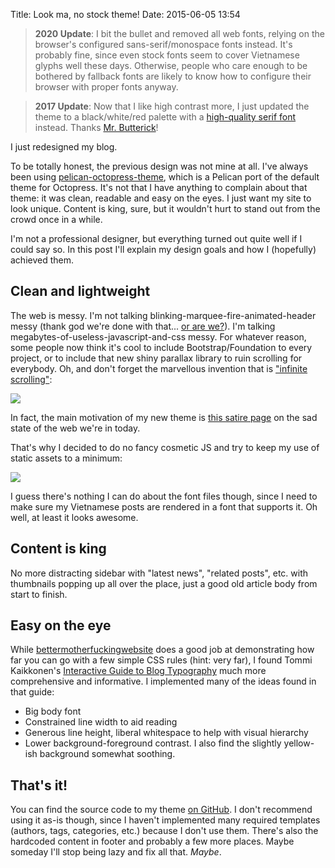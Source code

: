 Title: Look ma, no stock theme!
Date: 2015-06-05 13:54

> **2020 Update**: I bit the bullet and removed all web fonts, relying on the
> browser's configured sans-serif/monospace fonts instead. It's probably fine,
> since even stock fonts seem to cover Vietnamese glyphs well these days.
> Otherwise, people who care enough to be bothered by fallback fonts are likely
> to know how to configure their browser with proper fonts anyway.

<span></span>

> **2017 Update**: Now that I like high contrast more, I just updated the
> theme to a black/white/red palette with a [high-quality serif font][8]
> instead. Thanks [Mr. Butterick][9]!

I just redesigned my blog.

To be totally honest, the previous design was not mine at all. I've always been using
[pelican-octopress-theme][1], which is a Pelican port of the default theme for Octopress. It's not
that I have anything to complain about that theme: it was clean, readable and easy on the eyes. I
just want my site to look unique. Content is king, sure, but it wouldn't hurt to stand out from the
crowd once in a while.

I'm not a professional designer, but everything turned out quite well if I could say so. In this
post I'll explain my design goals and how I (hopefully) achieved them.

## Clean and lightweight

The web is messy. I'm not talking blinking-marquee-fire-animated-header messy (thank god we're done
with that... [or are we?][2]). I'm talking megabytes-of-useless-javascript-and-css messy. For
whatever reason, some people now think it's cool to include Bootstrap/Foundation to every project,
or to include that new shiny parallax library to ruin scrolling for everybody. Oh, and don't forget
the marvellous invention that is ["infinite scrolling"][3]:

![](https://imgs.xkcd.com/comics/infinite_scrolling.png)

In fact, the main motivation of my new theme is [this satire page][4] on the sad state of the web
we're in today.

That's why I decided to do no fancy cosmetic JS and try to keep my use of static assets to a
minimum:

![](/images/mofo_01_loads.png)

I guess there's nothing I can do about the font files though, since I need to make sure my
Vietnamese posts are rendered in a font that supports it. Oh well, at least it looks awesome.

## Content is king

No more distracting sidebar with "latest news", "related posts", etc. with thumbnails popping up
all over the place, just a good old article body from start to finish.

## Easy on the eye

While [bettermotherfuckingwebsite][5] does a good job at demonstrating how far you can go with a
few simple CSS rules (hint: very far), I found Tommi Kaikkonen's [Interactive Guide to Blog
Typography][6] much more comprehensive and informative. I implemented many of the ideas found
in that guide:

- Big body font
- Constrained line width to aid reading
- Generous line height, liberal whitespace to help with visual hierarchy
- Lower background-foreground contrast. I also find the slightly yellow-ish background somewhat
  soothing.

## That's it!

You can find the source code to my theme [on GitHub][7]. I don't recommend using it as-is though,
since I haven't implemented many required templates (authors, tags, categories, etc.) because I
don't use them. There's also the hardcoded content in footer and probably a few more places. Maybe
someday I'll stop being lazy and fix all that. *Maybe*.

[1]: https://github.com/duilio/pelican-octopress-theme/
[2]: https://developers.google.com/fonts/docs/getting_started#Effects
[3]: https://xkcd.com/1309/
[4]: http://motherfuckingwebsite.com/
[5]: http://bettermotherfuckingwebsite.com/
[6]: http://www.kaikkonendesign.fi/typography/
[7]: https://github.com/nhanb/motherfucking-pelican-theme
[8]: https://github.com/adobe-fonts/source-serif-pro
[9]: https://practicaltypography.com/
